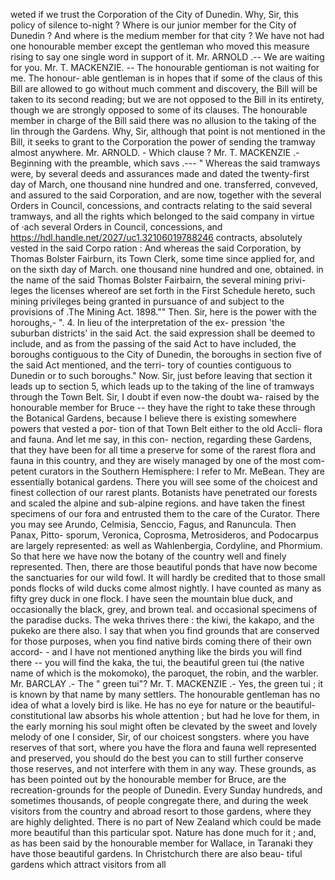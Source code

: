 weted if we trust the Corporation of the City of Dunedin. Why, Sir, this policy of silence to-night ? Where is our junior member for the City of Dunedin ? And where is the medium member for that city ? We have not had one honourable member except the gentleman who moved this measure rising to say one single word in support of it. Mr. ARNOLD .-- We are waiting for you. Mr. T. MACKENZIE. -- The honourable gentioman is not waiting for me. The honour- able gentleman is in hopes that if some of the claus of this Bill are allowed to go without much comment and discovery, the Bill will be taken to its second reading; but we are not opposed to the Bill in its entirety, though we are strongly opposed to some of its clauses. The honourable member in charge of the Bill said there was no allusion to the taking of the lin through the Gardens. Why, Sir, although that point is not mentioned in the Bill, it seeks to grant to the Corporation the power of sending the tramway almost anywhere. Mr. ARNOLD. - Which clause ? Mr. T. MACKENZIE .- Beginning with the preamble, which savs .--- " Whereas the said tramways were, by several deeds and assurances made and dated the twenty-first day of March, one thousand nine hundred and one. transferred, conveved, and assured to the said Corporation, and are now, together with the several Orders in Council, concessions, and contracts relating to the said several tramways, and all the rights which belonged to the said company in virtue of ·ach several Orders in Council, concessions, and https://hdl.handle.net/2027/uc1.32106019788246 contracts, absolutely vested in the said Corpo ration : And whereas the said Corporation, by Thomas Bolster Fairburn, its Town Clerk, some time since applied for, and on the sixth day of March. one thousand nine hundred and one, obtained. in the name of the said Thomas Bolster Fairbairn, the several mining privi- leges the licenses whereof are set forth in the First Schedule hereto, such mining privileges being granted in pursuance of and subject to the provisions of .The Mining Act. 1898."" Then. Sir, here is the power with the horoughs,- ". 4. In lieu of the interpretation of the ex- pression 'the suburban districts' in the said Act. the said expression shall be deemed to include, and as from the passing of the said Act to have included, the boroughs contiguous to the City of Dunedin, the boroughs in section five of the said Act mentioned, and the terri- tory of counties contiguous to Dunedin or to such boroughs." Now. Sir, just before leaving that section it leads up to section 5, which leads up to the taking of the line of tramways through the Town Belt. Sir, I doubt if even now-the doubt wa- raised by the honourable member for Bruce -- they have the right to take these through the Botanical Gardens, because I believe there is existing somewhere powers that vested a por- tion of that Town Belt either to the old Accli- flora and fauna. And let me say, in this con- nection, regarding these Gardens, that they have been for all time a preserve for some of the rarest flora and fauna in this country, and they are wisely managed by one of the most com- petent curators in the Southern Hemisphere: I refer to Mr. MeBean. They are essentially botanical gardens. There you will see some of the choicest and finest collection of our rarest plants. Botanists have penetrated our forests and scaled the alpine and sub-alpine regions. and have taken the finest specimens of our fora and entrusted them to the care of the Curator. There you may see Arundo, Celmisia, Senccio, Fagus, and Ranuncula. Then Panax, Pitto- sporum, Veronica, Coprosma, Metrosideros, and Podocarpus are largely represented: as well as Wahlenbergia, Cordyline, and Phormium. So that here we have now the botany of the country well and finely represented. Then, there are those beautiful ponds that have now become the sanctuaries for our wild fowl. It will hardly be credited that to those small ponds flocks of wild ducks come almost nightly. I have counted as many as fifty grey duck in one flock. I have seen the mountain blue duck, and occasionally the black, grey, and brown teal. and occasional specimens of the paradise ducks. The weka thrives there : the kiwi, the kakapo, and the pukeko are there also. I say that when you find grounds that are conserved for those purposes, when you find native birds coming there of their own accord- - and I have not mentioned anything like the birds you will find there -- you will find the kaka, the tui, the beautiful green tui (the native name of which is the mokomoko), the paroquet, the robin, and the warbler. Mr. BARCLAY .- The " green tui"? Mr. T. MACKENZIE .- Yes, the green tui ; it is known by that name by many settlers. The honourable gentleman has no idea of what a lovely bird is like. He has no eye for nature or the beautiful-constitutional law absorbs his whole attention ; but had he love for them, in the early morning his soul might often be clevated by the sweet and lovely melody of one I consider, Sir, of our choicest songsters. where you have reserves of that sort, where you have the flora and fauna well represented and preserved, you should do the best you can to still further conserve those reserves, and not interfere with them in any way. These grounds, as has been pointed out by the honourable member for Bruce, are the recreation-grounds for the people of Dunedin. Every Sunday hundreds, and sometimes thousands, of people congregate there, and during the week visitors from the country and abroad resort to those gardens, where they are highly delighted. There is no part of New Zealand which could be made more beautiful than this particular spot. Nature has done much for it ; and, as has been said by the honourable member for Wallace, in Taranaki they have those beautiful gardens. In Christchurch there are also beau- tiful gardens which attract visitors from all 